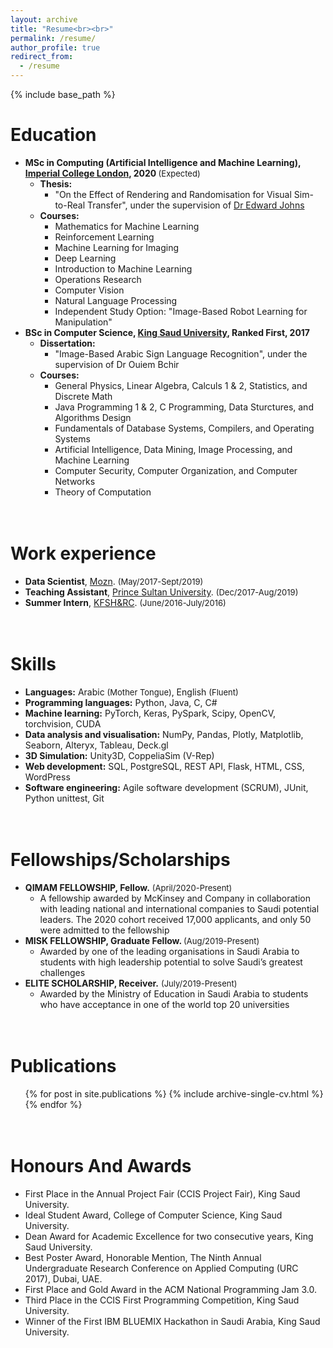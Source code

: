 ```yaml
---
layout: archive
title: "Resume<br><br>"
permalink: /resume/
author_profile: true
redirect_from:
  - /resume
---
```


{% include base_path %}

Education
======
* <b> MSc in Computing (Artificial Intelligence and Machine Learning), [Imperial College London](https://www.imperial.ac.uk/computing/prospective-students/courses/pg/msc-specialist-degrees/aiml/), 2020 </b> <font size="-1">(Expected)</font>
  * <b>Thesis:</b>
    * "On the Effect of Rendering and Randomisation for Visual Sim-to-Real Transfer", under the supervision of [Dr Edward Johns](https://www.imperial.ac.uk/people/e.johns)
  * <b>Courses:</b>
    * Mathematics for Machine Learning
    * Reinforcement Learning
    * Machine Learning for Imaging
    * Deep Learning
    * Introduction to Machine Learning
    * Operations Research
    * Computer Vision
    * Natural Language Processing
    * Independent Study Option: "Image-Based Robot Learning for Manipulation"
* <b> BSc in Computer Science, [King Saud University](https://ksu.edu.sa/en/), Ranked First, 2017 </b>
  * <b>Dissertation:</b>
    * "Image-Based Arabic Sign Language Recognition", under the supervision of Dr Ouiem Bchir
  * <b>Courses:</b>
    * General Physics, Linear Algebra, Calculs 1 & 2, Statistics, and Discrete Math
    * Java Programming 1 & 2, C Programming, Data Sturctures, and Algorithms Design
    * Fundamentals of Database Systems, Compilers, and Operating Systems
    * Artificial Intelligence, Data Mining, Image Processing, and Machine Learning
    * Computer Security, Computer Organization, and Computer Networks
    * Theory of Computation

<br>Work experience
======
* <b>Data Scientist</b>, [Mozn](https://mozn.sa/).  <font size="-1">(May/2017-Sept/2019)</font>
* <b>Teaching Assistant</b>, [Prince Sultan University](https://www.psu.edu.sa/). <font size="-1">(Dec/2017-Aug/2019)</font>
* <b>Summer Intern</b>, [KFSH&RC](https://www.kfshrc.edu.sa/en/). <font size="-1">(June/2016-July/2016)</font>

<br>Skills
======
* <b>Languages:</b> Arabic <font size="-1">(Mother Tongue)</font>, English <font size="-1">(Fluent)</font>
* <b>Programming languages:</b> Python, Java, C, C#
* <b>Machine learning:</b> PyTorch, Keras, PySpark, Scipy, OpenCV, torchvision, CUDA
* <b>Data analysis and visualisation:</b> NumPy, Pandas, Plotly, Matplotlib, Seaborn, Alteryx, Tableau, Deck.gl
* <b>3D Simulation:</b> Unity3D, CoppeliaSim (V-Rep)
* <b>Web development:</b> SQL, PostgreSQL, REST API, Flask, HTML, CSS, WordPress
* <b>Software engineering:</b> Agile software development (SCRUM),  JUnit, Python unittest, Git


<br>Fellowships/Scholarships
======
* <b> QIMAM FELLOWSHIP, Fellow.</b> <font size="-1">(April/2020-Present)</font> 
  * A fellowship awarded by McKinsey and Company in collaboration with leading national and international companies to Saudi potential leaders. The 2020 cohort received 17,000 applicants, and only 50 were admitted to the fellowship
* <b> MISK FELLOWSHIP, Graduate Fellow. </b><font size="-1">(Aug/2019-Present)</font> 
  * Awarded by one of the leading organisations in Saudi Arabia to students with high leadership potential to solve Saudi’s greatest challenges
* <b> ELITE SCHOLARSHIP, Receiver.</b> <font size="-1">(July/2019-Present)</font> 
  * Awarded by the Ministry of Education in Saudi Arabia to students who have acceptance in one of the world top 20 universities


<br>Publications
======
  <ul>{% for post in site.publications %}
    {% include archive-single-cv.html %}
  {% endfor %}</ul>
  
<br>Honours And Awards
======
* First Place in the Annual Project Fair (CCIS Project Fair), King Saud University.
* Ideal Student Award, College of Computer Science, King Saud University.
* Dean Award for Academic Excellence for two consecutive years,  King Saud University.
* Best Poster Award, Honorable Mention, The Ninth Annual Undergraduate Research Conference on Applied Computing (URC 2017), Dubai, UAE.
* First Place and Gold Award in the ACM National Programming Jam 3.0. 
* Third Place in the CCIS First Programming Competition,  King Saud University.
* Winner of the First IBM BLUEMIX Hackathon in Saudi Arabia,  King Saud University.
